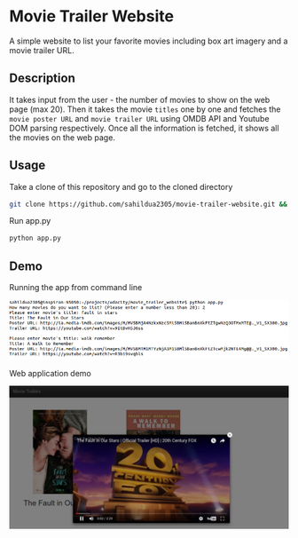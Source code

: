 # Movie Trailer Website
A simple website to list your favorite movies including box art imagery and a movie trailer URL.

## Description
It takes input from the user - the number of movies to show on the web page (max 20). Then it takes the movie `titles` one by one and fetches the `movie poster URL` and `movie trailer URL` using OMDB API and Youtube DOM parsing respectively. Once all the information is fetched, it shows all the movies on the web page.

## Usage

Take a clone of this repository and go to the cloned directory
```bash
git clone https://github.com/sahildua2305/movie-trailer-website.git && cd movie-trailer-website
```

Run app.py
```bash
python app.py
```

## Demo

Running the app from command line

![Screenshot for Command line](/screenshots/command-line.png?raw=true "Command line")

Web application demo

![Screenshot for demo](/screenshots/demo.png?raw=true "Demo")
